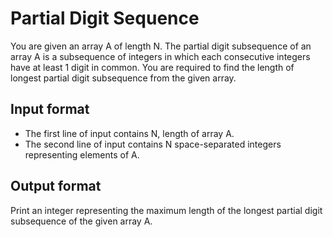 # Partial Digit Sequence

You are given an array A of length N. The partial digit subsequence of an array A is a subsequence of integers in which each consecutive integers have at least 1 digit in common. You are required to find the length of longest partial digit subsequence from the given array.

## Input format

- The first line of input contains N, length of array A.
- The second line of input contains N space-separated integers representing elements of A.

## Output format

Print an integer representing the maximum length of the longest partial digit subsequence of the given array A.
